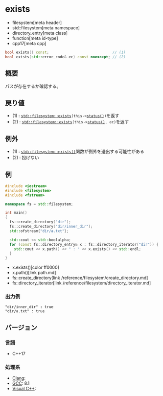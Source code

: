 # exists
* filesystem[meta header]
* std::filesystem[meta namespace]
* directory_entry[meta class]
* function[meta id-type]
* cpp17[meta cpp]

```cpp
bool exists() const;                             // (1)
bool exists(std::error_code& ec) const noexcept; // (2)
```

## 概要
パスが存在するか確認する。


## 戻り値
- (1) : [`std::filesystem::exists`](/reference/filesystem/exists.md)`(this->`[`status()`](status.md)`)`を返す
- (2) : [`std::filesystem::exists`](/reference/filesystem/exists.md)`(this->`[`status()`](status.md)`, ec)`を返す


## 例外
- (1) : [`std::filesystem::exists()`](/reference/filesystem/exists.md)関数が例外を送出する可能性がある
- (2) : 投げない


## 例
```cpp example
#include <iostream>
#include <filesystem>
#include <fstream>

namespace fs = std::filesystem;

int main()
{
  fs::create_directory("dir");
  fs::create_directory("dir/inner_dir");
  std::ofstream{"dir/a.txt"};

  std::cout << std::boolalpha;
  for (const fs::directory_entry& x : fs::directory_iterator("dir")) {
    std::cout << x.path() << " : " << x.exists() << std::endl;
  }
}
```
* x.exists()[color ff0000]
* x.path()[link path.md]
* fs::create_directory[link /reference/filesystem/create_directory.md]
* fs::directory_iterator[link /reference/filesystem/directory_iterator.md]

### 出力例
```
"dir/inner_dir" : true
"dir/a.txt" : true
```

## バージョン
### 言語
- C++17

### 処理系
- [Clang](/implementation.md#clang):
- [GCC](/implementation.md#gcc): 8.1
- [Visual C++](/implementation.md#visual_cpp):
